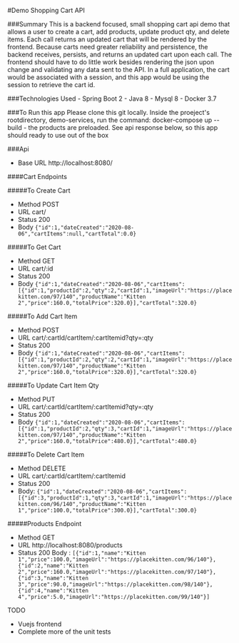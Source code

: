 #Demo Shopping Cart API

###Summary
This is a backend focused, small shopping cart api demo that allows a user to create a cart, add products, update product qty, and delete items. Each call returns an updated cart that will be rendered by the frontend. Because carts need greater reliability and persistence, the backend receives, persists, and returns an updated cart upon each call. The frontend should have to do little work besides rendering the json upon change and validating any data sent to the API. In a full application, the cart would be associated with a session, and this app would be using the session to retrieve the cart id. 


###Technologies Used
	- Spring Boot 2
	- Java 8
	- Mysql 8
	- Docker 3.7


###To Run this app
Please clone this git locally. Inside the proeject's rootdirectory, demo-services, run the command: 
	docker-compose up --build
	- the products are preloaded. See api response below, so this app should ready to use out of the box 



###Api 
 - Base URL http://localhost:8080/


####Cart Endpoints

#####To Create Cart
* Method POST 
* URL cart/  
* Status 200 
* Body `{"id":1,"dateCreated":"2020-08-06","cartItems":null,"cartTotal":0.0}`

#####To Get Cart
* Method GET 
* URL cart/:id 
* Status 200 
* Body `{"id":1,"dateCreated":"2020-08-06","cartItems":[{"id":1,"productId":2,"qty":2,"cartId":1,"imageUrl":"https://placekitten.com/97/140","productName":"Kitten 2","price":160.0,"totalPrice":320.0}],"cartTotal":320.0}`

#####To Add Cart Item 
* Method POST 
* URL cart/:cartId/cartItem/:cartItemid?qty=:qty 
* Status 200 
* Body `{"id":1,"dateCreated":"2020-08-06","cartItems":[{"id":1,"productId":2,"qty":2,"cartId":1,"imageUrl":"https://placekitten.com/97/140","productName":"Kitten 2","price":160.0,"totalPrice":320.0}],"cartTotal":320.0}`

#####To Update Cart Item Qty
* Method PUT 
* URL cart/:cartId/cartItem/:cartItemid?qty=:qty 
* Status 200 
* Body `{"id":1,"dateCreated":"2020-08-06","cartItems":[{"id":1,"productId":2,"qty":3,"cartId":1,"imageUrl":"https://placekitten.com/97/140","productName":"Kitten 2","price":160.0,"totalPrice":480.0}],"cartTotal":480.0}`

#####To Delete Cart Item 
* Method DELETE
* URL cart/:cartId/cartItem/:cartItemid 
* Status 200 
* Body: `{"id":1,"dateCreated":"2020-08-06","cartItems":[{"id":3,"productId":1,"qty":3,"cartId":1,"imageUrl":"https://placekitten.com/96/140","productName":"Kitten 1","price":100.0,"totalPrice":300.0}],"cartTotal":300.0}`


#####Products Endpoint
* Method GET 
* URL http://localhost:8080/products 
* Status 200 Body : `[{"id":1,"name":"Kitten 1","price":100.0,"imageUrl":"https://placekitten.com/96/140"},{"id":2,"name":"Kitten 2","price":160.0,"imageUrl":"https://placekitten.com/97/140"},{"id":3,"name":"Kitten 3","price":90.0,"imageUrl":"https://placekitten.com/98/140"},{"id":4,"name":"Kitten 4","price":5.0,"imageUrl":"https://placekitten.com/99/140"}]`


TODO

- Vuejs frontend
- Complete more of the unit tests 


